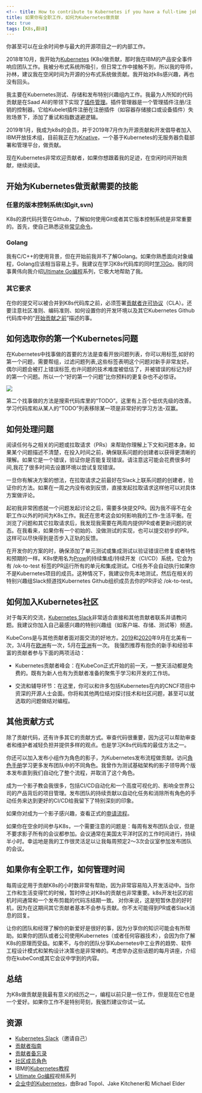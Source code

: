 ```yaml
---
<!-- title: How to contribute to Kubernetes if you have a full-time job -->
title: 如果你有全职工作，如何为Kubernetes做贡献
toc: true
tags: [K8s,翻译]
---
```

你甚至可以在业余时间参与最大的开源项目之一的内部工作。

<!-- You can work on the internals of one of the largest open source projects, even in your spare time. -->
2018年10月，我开始为[Kubernetes](https://opensource.com/resources/what-is-kubernetes) (K8s)做贡献，那时我在IBM的产品安全事件响应团队工作。我被分布式系统所吸引，但日常工作中接触不到，所以我的导师，孙林，建议我在空闲时间为开源的分布式系统做贡献。我开始对k8s感兴趣，再也没有回头。
<!-- I started contributing to Kubernetes (K8s) in October 2018, when I was working on the Product Security Incident Response Team at IBM. I was drawn to distributed systems, but I couldn't work with them in my day job, so my mentor, Lin Sun, suggested I contribute to open source distributed systems in my spare time. I became interested in K8s and have never looked back! -->

我主要在Kubernetes测试、存储和发布特别兴趣组内工作。我最为人所知的代码贡献是在Saad Ali的带领下实现了[插件管理](https://github.com/kubernetes/kubernetes/pull/73891)。插件管理器是一个管理插件注册/注销的控制器。它给Kubelet插件注册在注册插件（如容器存储接口或设备插件）失败场景下，添加了重试和指数退避逻辑。
<!-- I've worked mainly in the Kubernetes special interest groups (SIGs) sig-testing, sig-storage, and sig-release. My most notable code contribution was implementing the plugin manager under the lead of Saad Ali. The plugin manager is a controller that manages plugin registration/unregistration. This gives Kubelet plugin registration retry and exponential backoff logic in cases where registration of plugins (like CSI or device plugin) fails. -->

2019年1月，我成为k8s的会员，并于2019年7月作为开源贡献和开发倡导者加入IBM开放技术组，目前我正在为[Knative](https://knative.dev)，一个基于Kubernetes的无服务器负载部署和管理平台，做贡献。

<!-- I became a member of K8s in January 2019 and joined the IBM Open Technology team as an open source contributor and developer advocate in July 2019, where I currently contribute to Knative, a Kubernetes-based platform for deploying and managing serverless workloads. -->

现在Kubernetes非常欢迎贡献者，如果你想跟着我的足迹，在空闲时间开始贡献，继续阅读。
<!-- New Kubernetes contributors are more than welcome, so if you would like to follow my path and start contributing in your spare time, continue reading. -->

<!-- ## Skills you need to start contributing to Kubernetes  -->
## 开始为Kubernetes做贡献需要的技能

### 任意的版本控制系统(如git,svn)
<!-- Any version control system (e.g. git, svn) -->

K8s的源代码托管在Github，了解如何使用Git或者其它版本控制系统是非常重要的。首先，使自己熟悉这些[常见命令](https://git-scm.com/docs/giteveryday)。

<!-- Skills you need to start contributing to Kubernetes
Any version control system (e.g. git, svn)
K8s' source code is hosted on GitHub, so it's important that you know how to work with Git or another version control system. To get started, familiarize yourself with these common commands. -->

### Golang
<!-- Golang -->
我有C/C++的使用背景，但在开始前我并不了解Golang。如果你熟悉面向对象编程，Golang应该相当容易上手。我建议在学习K8s代码库的同时[学习Go](https://opensource.com/article/18/11/learning-golang)。我的同事黄伟向我介绍[Ultimate Go编程](https://www.oreilly.com/library/view/ultimate-go-programming/9780135261651/)系列，它极大地帮助了我。
<!-- I come from a C/C++ background and did not know any Golang before I started. If you are familiar with object-oriented programming, Golang should be fairly easy to pick up. I suggest learning Go while you're learning the K8s code base. My coworker Wei Huang introduced me to the Ultimate Go Programming video series, which helped me immensely. -->

### 其它要求
<!-- Other requirements -->

在你的提交可以被合并到K8s代码库之前，必须签署[贡献者许可协议](https://github.com/kubernetes/community/blob/master/CLA.md)（CLA）。还要注意社区准则、编码准则、如何设置你的开发环境以及其它Kubernetes Github代码库中的“[开始贡献之前](https://github.com/kubernetes/community/tree/master/contributors/guide#before-you-get-started)”描述的事。

<!-- Before your commits can be merged into the K8s code base, you must sign the Contributor License Agreement (CLA). Also, be aware of the community guidelines, code of conduct, how to set up your dev environment, and other things described in "before you get started" in Kubernetes' GitHub repo. -->

## 如何选取你的第一个Kubernetes问题
<!-- ## How to pick your first Kubernetes issue -->

在Kubernetes中找事做的首要的方法是查看开放问题列表，你可以用标签,如好的第一个问题，需要帮组，过滤问题列表,这些标签表明这个问题对新手非常友好。偶尔问题会被打上错误标签,也许问题的技术难度被低估了，并被错误的标记为好的第一个问题。所以一个“好的第一个问题”比你预料的更复杂也不必惊讶。

![](https://opensource.com/sites/default/files/uploads/kubernetes-issues.png)
<!-- The first way to find things to work on in Kubernetes is to look at the list of open issues. You can filter the list of issues by tag, such as "good first issue" and "help wanted," which indicate the issue is newcomer-friendly. Occasionally, an issue can be mislabeled; maybe the issue's technical complexity is underestimated, and it's mislabeled as "good first issue." So, don't be surprised if a "good first issue" seems more complicated than you expect. -->

第二个找事做的方法是搜索代码库里的“TODO”。这里有上百个低优先级的改善。学习代码库和从某人的“TODO”列表移除某一项是非常好的学习方法-双赢。
<!-- The second way to find things to work on is to search for "TODO"s in the codebase. There are hundreds of TODOs for lower priority improvements. It's a great way to learn the codebase and cross an item off of someone's TODO list—a win-win! -->

## 如何处理问题
<!-- ## How to work on an issue -->

阅读任何与之相关的问题或拉取请求（PRs）来帮助你理解上下文和问题本身。如果某个问题描述不清楚，在投入时间之前，确保联系问题的创建者以获得更清晰的理解。如果它是一个错误，验证你是否能复现错误。请注意这可能会花费很多时间,我花了很多时间去设置环境以尝试复现错误。

<!-- Read any linked issues or pull requests (PRs) to help you understand an issue's context and problem. If the issue description is not clear, make sure to reach out to the issue creator to get a clearer understanding before investing time in it. If it's a bug, verify that you can reproduce the bug. Note that this can take a significant investment of time; I have spent a lot of time setting up my environment to try to reproduce bugs. -->

一旦你有解决方案的想法，在拉取请求之前最好在Slack上联系问题的创建者，验证你的方法。如果在一周之内没有收到反馈，直接发起拉取请求这样他可以对具体方案做评论。

<!-- Once you have an idea for a solution, it is a good idea to reach out to the issue creator on Slack to verify your approach before making a PR. If you have not heard back from the creator within a week, go ahead a make a PR so the person can review it with a concrete solution. -->

起初我非常困惑就一个问题发起讨论之后，需要多快提交PR。因为我不得不在全职工作以外的时间为K8s工作。我还在思考这会如何影响我的工作-生活平衡。在浏览了问题和其它拉取请求后，我发现我需要在两周内提供PR或者更新问题的状态。在我看来，如果你有一个初始的、没做测试的实现，也可以提交初步的PR，这样可以尽快得到是否步入正轨的反馈。

<!-- At first, I was confused about was how quickly I should submit a PR after calling dibs on an issue. Since I had to work on K8s outside my fulltime job, I also wondered how this would affect my work-life balance. After looking through issues and other PRs, I discovered I needed to provide a PR or status update within at least two weeks. If you have an initial implementation that's not tested yet, in my opinion, it's still okay to make the initial PR so you can get feedback as soon as possible about whether you are on the right track. -->

在开发你的方案的时，确保添加了单元测试或集成测试以验证错误已修复或者特性和预期的一样。K8s使用名为[Prow](https://github.com/kubernetes/test-infra/tree/master/prow)的持续集成/持续开发（CI/CD）系统，它会为有 /ok-to-test 标签的PR运行所有的单元和集成测试。CI任务不会自动执行如果你不是Kubernetes项目的成员。这种情况下，我建议你先本地测试，然后在相关的特别兴趣组Slack频道找Kubernetes Github组织成员去你的PR评论 /ok-to-test。

<!-- While developing your solution, make sure to add unit tests or integration tests to verify the bug is fixed or that the feature works as intended. K8s uses a continuous integration/continuous development (CI/CD) system called Prow, which runs all unit and integration tests for a PR if it has the /ok-to-test label. The CI jobs will not run automatically if you're not a member of the Kubernetes project. In that case, I suggest that you run the test locally first, then ask on the relevant SIG Slack channel for a member of the Kubernetes GitHub org to comment /ok-to-test on your PR -->

## 如何加入Kubernetes社区

<!-- ## How to join the Kubernetes community -->

对于每天的交流，[Kubernetes Slack](http://slack.k8s.io)非常适合直接和其他贡献者联系并请教问题。我建议你加入自己最感兴趣的特别兴趣组（如客户端、存储、测试等）频道。
<!-- For everyday communication, the Kubernetes Slack is great for direct messaging other contributors and asking questions. I suggest joining the SIG channels you are most interested in (such as sig-cli, sig-storage, sig-testing, etc.). -->

KubeCons是与其他贡献者面对面交流的好地方。[2019](https://events19.linuxfoundation.org/events/kubecon-cloudnativecon-north-america-2019/)和[2020](https://events19.linuxfoundation.org/events/kubecon-cloudnativecon-north-america-2020/)年9月在北美有一次，3/4月在[欧洲](https://events19.linuxfoundation.org/events/kubecon-cloudnativecon-europe-2020/)有一次，5月在[亚洲](https://events19.lfasiallc.com/events/kubecon-cloudnativecon-open-source-summit-china-2020/)有一次。 我强烈推荐有抱负的新手和经验丰富的贡献者参与下面的两项活动：

<!-- KubeCons are a great place to meet other contributors face-to-face. There's one in North America in November 2019 and 2020, one in Europe in March/April, and one in Asia in July. I highly recommend the following two events for all aspiring, new, and seasoned contributors: -->

* Kubernetes贡献者峰会：在KubeCon正式开始的前一天，一整天活动都是免费的。既有为新人也有为贡献者准备的聚焦于学习和开发的工作坊。

<!-- * Kubernetes Contributor Summit: This is a free, all-day event the day before KubeCon officially starts. There are workshops for both new and current contributors that are focused on learning and development. -->

* 交流和辅导环节：在这里，你可以和许多包括Kubernetes在内的CNCF项目中资深的开源人士会面。你将和其他两位结对探讨技术和社区问题，甚至可以就选取的问题做结对编程。

<!-- * Networking + Mentoring Session: This is a place to meet with experienced open source veterans across many CNCF projects, including Kubernetes. You will be paired with two other people in a pod-like setting to explore technical issues and community questions, and you can even do pair-programming on a problem of your choice. -->

## 其他贡献方式

<!-- ## Other ways to contribute -->

除了贡献代码，还有许多其它的贡献方式。审查代码很重要，因为这可以帮助审查者和维护者减轻负担并提供多样的观点。也是学习K8s代码库的最佳方法之一。

<!-- There are many other ways to contribute besides writing code. Reviewing code is important, as it helps existing reviewers and maintainers with their review workload and provides a diversity of opinions. It's also one of the best ways to learn the K8s codebase! -->

你还可以加入发布小组作为角色的影子，为Kubernetes发布流程做贡献。访问[角色手册](https://github.com/kubernetes/sig-release/tree/master/release-team/role-handbooks)学习更多发布团队中的不同角色。我曾作为测试基础架构的影子领导两个版本发布直到我们自动化了整个流程，并取消了这个角色。

<!-- You can also contribute to the Kubernetes release process by joining the release team as a shadow for a role. Access the role handbooks to learn more about the different roles on the release team. I shadowed the Test Infra lead for two releases until we automated the process and eliminated the role. -->

成为一个影子教会我很多，包括CI/CD自动化和一个高度可视化的、影响全世界公司的产品背后的项目管理。发布团队的持续贡献以自动化任务和消除所有角色的手动任务来达到更好的CI/CD给我留下了特别深刻的印象。

<!-- Being a shadow has taught me a lot, including about the CI/CD automation and project management behind a highly visible product that impacts companies all around the world. I was especially impressed by the continuing effort of the release team to automate tasks and eliminate manual tasks for all roles to achieve better CI/CD. -->

如果你对成为一个影子感兴趣，查看正式的[申请流程](https://github.com/kubernetes/sig-release/blob/master/release-team/shadows.md)。
<!-- If you're interested in being a shadow, check out the formal process for applying. -->

如果你在空余时间参与K8s，一个需要注意的问题是：每周有发布团队会议，但是不要求影子所有的会议都参加。会议通常在美国太平洋时区的工作时间进行，持续半小时。幸运地是我的工作很灵活足以让我每周预定2～3次会议室参加发布团队的会议。


<!-- One note if you're working on Kubernetes in your spare time: There are weekly release team meetings, but shadows are not required to attend all of them. The meetings usually happen during work hours in the US Pacific time zone and last a half hour. Fortunately, my job was flexible enough for me to book a conference room two or three times a week to attend meetings with the release team. -->

## 如果你有全职工作，如何管理时间
<!-- ## How to manage your time when you have a full-time job -->

 每周设定用于贡献K8s的小时数非常有帮助，因为非常容易陷入开发活动中。当你工作和生活变得忙的时候，暂时停止对K8s的贡献也非常重要。k8s开发社区的宕机时间通常和一个发布剪裁的代码冻结期一致。
 对你来说，这是短暂休息的好时机，因为在这期间其它贡献者基本不会参与贡献。你不太可能得到PR或者Slack消息的回复。

<!-- It's helpful to set a number of hours per week you want to dedicate to K8s contribution, as it is very easy to get sucked into development activities. It's also important to take a break from contributing to K8s when your day job or life gets busy. There are downtimes in the K8s development community that usually coincide with the release code freeze period before a release cut. This would be a great time for you to take a break—because other contributors are less involved during this period, you are less likely to get a reply on your PRs or Slack messages. -->

让你的团队和经理了解你的新爱好是很好的事，因为分享你的知识可能会有所帮助。如果你的团队或者公司使用Kubernetes（或者任何容器技术），会因为你了解K8s的原理而受益。如果不，与你的团队分享Kubernetes中工业界的趋势、软件工程设计模式和架构设计决策也是非常棒的。考虑举办这些话题的每月讲座，介绍你在kubeCon或其它会议中学到的内容。

<!-- It's also good to let your team and manager at your job know about your new hobby since it can be beneficial to share your knowledge. If your team or company uses Kubernetes (or any container technologies), it will benefit from your knowing the internals of K8s. If not, it's still great to share trends in the industry, software engineering design patterns, and architectural design decisions in Kubernetes with your development team. Consider hosting monthly talks on those topics or presenting what you learn at KubeCon and other conferences. -->


## 总结
<!-- ## Summary -->

为K8s做贡献是我最有意义的经历之一，编程以前只是一份工作，但是现在它也是一个爱好。如果你工作不是特别苛刻，我强烈建议你试一试。

<!-- Contributing to K8s is one of the most rewarding experiences I've ever had. Programming used to be just a job, but now it's also a hobby. If you have a day job that isn't too demanding, I highly recommend trying it out. -->

## 资源

<!-- ## Resources -->
* [Kubernetes Slack](http://slack.k8s.io)（邀请自己）
* [贡献者指南](https://github.com/kubernetes/community/tree/master/contributors/guide)
* [贡献者备忘录](https://github.com/kubernetes/community/blob/master/contributors/guide/contributor-cheatsheet/README.md)
* [社区成员角色](https://github.com/kubernetes/community/blob/master/community-membership.md)
* IBM的[Kubernetes教程](https://developer.ibm.com/series/kubernetes-learning-path/)
* [Ultimate Go编程](https://www.oreilly.com/library/view/ultimate-go-programming/9780135261651/)视频系列
* [企业中的Kubernetes](https://learning.oreilly.com/library/view/kuberentes-in-the/9781492043270/)，由Brad Topol、Jake Kitchener和 Michael Elder

<!-- * Kubernetes Slack (invite yourself!)
* Contributor guide
* Contributor cheatsheet
* Community membership roles
* Kubernetes tutorials from IBM
* Ultimate Go Programming video series
* Kubernetes in the Enterprise by Brad Topol, Jake Kitchener, and Michael Elder -->
